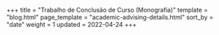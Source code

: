 +++
title = "Trabalho de Conclusão de Curso (Monografia)"
template = "blog.html"
page_template = "academic-advising-details.html"
sort_by = "date"
weight = 1
updated = 2022-04-24
+++
